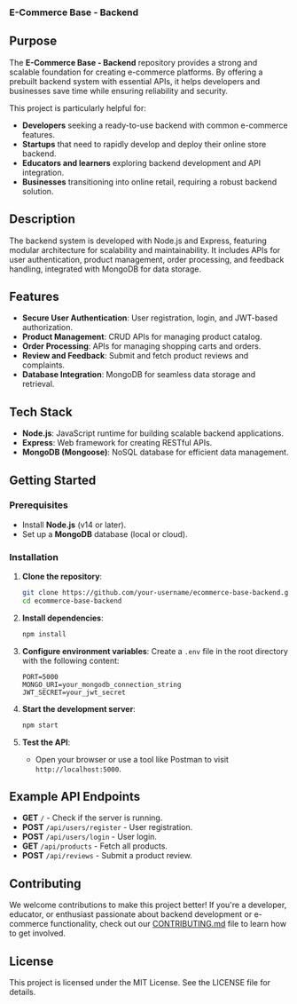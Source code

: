 

### **E-Commerce Base - Backend**

## Purpose
The **E-Commerce Base - Backend** repository provides a strong and scalable foundation for creating e-commerce platforms. By offering a prebuilt backend system with essential APIs, it helps developers and businesses save time while ensuring reliability and security.

This project is particularly helpful for:
- **Developers** seeking a ready-to-use backend with common e-commerce features.
- **Startups** that need to rapidly develop and deploy their online store backend.
- **Educators and learners** exploring backend development and API integration.
- **Businesses** transitioning into online retail, requiring a robust backend solution.

## Description
The backend system is developed with Node.js and Express, featuring modular architecture for scalability and maintainability. It includes APIs for user authentication, product management, order processing, and feedback handling, integrated with MongoDB for data storage.

## Features
- **Secure User Authentication**: User registration, login, and JWT-based authorization.
- **Product Management**: CRUD APIs for managing product catalog.
- **Order Processing**: APIs for managing shopping carts and orders.
- **Review and Feedback**: Submit and fetch product reviews and complaints.
- **Database Integration**: MongoDB for seamless data storage and retrieval.

## Tech Stack
- **Node.js**: JavaScript runtime for building scalable backend applications.
- **Express**: Web framework for creating RESTful APIs.
- **MongoDB (Mongoose)**: NoSQL database for efficient data management.

## Getting Started

### Prerequisites
- Install **Node.js** (v14 or later).
- Set up a **MongoDB** database (local or cloud).

### Installation
1. **Clone the repository**:
   ```bash
   git clone https://github.com/your-username/ecommerce-base-backend.git
   cd ecommerce-base-backend
   ```

2. **Install dependencies**:
   ```bash
   npm install
   ```

3. **Configure environment variables**:
   Create a `.env` file in the root directory with the following content:
   ```env
   PORT=5000
   MONGO_URI=your_mongodb_connection_string
   JWT_SECRET=your_jwt_secret
   ```

4. **Start the development server**:
   ```bash
   npm start
   ```

5. **Test the API**:
   - Open your browser or use a tool like Postman to visit `http://localhost:5000`.

## Example API Endpoints
- **GET** `/` - Check if the server is running.
- **POST** `/api/users/register` - User registration.
- **POST** `/api/users/login` - User login.
- **GET** `/api/products` - Fetch all products.
- **POST** `/api/reviews` - Submit a product review.

## Contributing
We welcome contributions to make this project better! If you're a developer, educator, or enthusiast passionate about backend development or e-commerce functionality, check out our [CONTRIBUTING.md](CONTRIBUTING.md) file to learn how to get involved.

## License
This project is licensed under the MIT License. See the LICENSE file for details.

